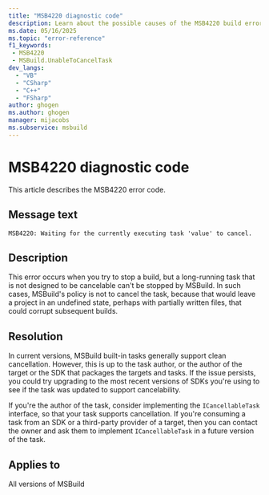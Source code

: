 ```yaml
---
title: "MSB4220 diagnostic code"
description: Learn about the possible causes of the MSB4220 build error, and get troubleshooting tips.
ms.date: 05/16/2025
ms.topic: "error-reference"
f1_keywords:
 - MSB4220
 - MSBuild.UnableToCancelTask
dev_langs:
  - "VB"
  - "CSharp"
  - "C++"
  - "FSharp"
author: ghogen
ms.author: ghogen
manager: mijacobs
ms.subservice: msbuild
---
```


# MSB4220 diagnostic code

<!-- :::ErrorDefinitionDescription::: -->
<!-- :::editable-content name="introDescription"::: -->
This article describes the MSB4220 error code.
<!-- :::editable-content-end::: -->

## Message text

<!-- :::editable-content name="messageText"::: -->
`MSB4220: Waiting for the currently executing task 'value' to cancel.`
<!-- :::editable-content-end::: -->
<!-- MSB4220: Waiting for the currently executing task "{0}" to cancel. -->

<!-- :::editable-content name="postOutputDescription"::: -->
<!--
{StrBegin="MSB4220: "}
-->
## Description

This error occurs when you try to stop a build, but a long-running task that is not designed to be cancelable can't be stopped by MSBuild. In such cases, MSBuild's policy is not to cancel the task, because that would leave a project in an undefined state, perhaps with partially written files, that could corrupt subsequent builds.

## Resolution

In current versions, MSBuild built-in tasks generally support clean cancellation. However, this is up to the task author, or the author of the target or the SDK that packages the targets and tasks. If the issue persists, you could try upgrading to the most recent versions of SDKs you're using to see if the task was updated to support cancelability.

If you're the author of the task, consider implementing the `ICancellableTask` interface, so that your task supports cancellation. If you're consuming a task from an SDK or a third-party provider of a target, then you can contact the owner and ask them to implement `ICancellableTask` in a future version of the task.
<!-- :::editable-content-end::: -->
<!-- :::ErrorDefinitionDescription-end::: -->

## Applies to

All versions of MSBuild
